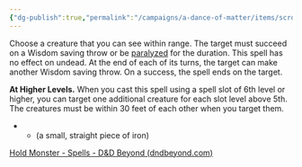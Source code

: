 ```yaml
---
{"dg-publish":true,"permalink":"/campaigns/a-dance-of-matter/items/scroll-of-hold-monster/","tags":["scroll"]}
---
```


Choose a creature that you can see within range. The target must succeed on a Wisdom saving throw or be [paralyzed](https://www.dndbeyond.com/compendium/rules/basic-rules/appendix-a-conditions#Paralyzed) for the duration. This spell has no effect on undead. At the end of each of its turns, the target can make another Wisdom saving throw. On a success, the spell ends on the target.

**At Higher Levels.** When you cast this spell using a spell slot of 6th level or higher, you can target one additional creature for each slot level above 5th. The creatures must be within 30 feet of each other when you target them.

* - (a small, straight piece of iron)

[Hold Monster - Spells - D&D Beyond (dndbeyond.com)](https://www.dndbeyond.com/spells/hold-monster)
